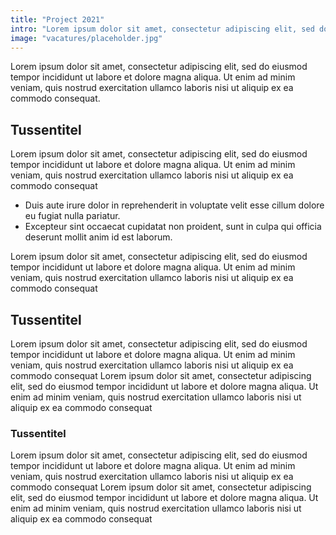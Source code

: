 ```yaml
---
title: "Project 2021"
intro: "Lorem ipsum dolor sit amet, consectetur adipiscing elit, sed do eiusmod tempor incididunt ut labore et dolore magna aliqua. Ut enim ad minim veniam, quis nostrud exercitation ullamco laboris nisi ut aliquip ex ea commodo consequat."
image: "vacatures/placeholder.jpg"
---
```


<div class="l-container:12/12 l-container:6/12@at:vp-9 l-container--default-spacing">

Lorem ipsum dolor sit amet, consectetur adipiscing elit, sed do eiusmod tempor incididunt ut labore et dolore magna aliqua. Ut enim ad minim veniam, quis nostrud exercitation ullamco laboris nisi ut aliquip ex ea commodo consequat.

## Tussentitel

Lorem ipsum dolor sit amet, consectetur adipiscing elit, sed do eiusmod tempor incididunt ut labore et dolore magna aliqua. Ut enim ad minim veniam, quis nostrud exercitation ullamco laboris nisi ut aliquip ex ea commodo consequat

- Duis aute irure dolor in reprehenderit in voluptate velit esse cillum dolore eu fugiat nulla pariatur.
- Excepteur sint occaecat cupidatat non proident, sunt in culpa qui officia deserunt mollit anim id est laborum.

Lorem ipsum dolor sit amet, consectetur adipiscing elit, sed do eiusmod tempor incididunt ut labore et dolore magna aliqua. Ut enim ad minim veniam, quis nostrud exercitation ullamco laboris nisi ut aliquip ex ea commodo consequat

</div>

<div class="l-grid l-grid--default-spacing">
    <v-img class="l-grid__col:12/12 l-grid__col:4/12@at:vp-9" src="placeholder.jpg" alt="Index"></v-img>
    <v-img class="l-grid__col:12/12 l-grid__col:4/12@at:vp-9" src="placeholder.jpg" alt="Index"></v-img>
    <v-img class="l-grid__col:12/12 l-grid__col:4/12@at:vp-9" src="placeholder.jpg" alt="Index"></v-img>
</div>

<div class="l-container:12/12 l-container:6/12@at:vp-9 l-container--default-spacing">

## Tussentitel

Lorem ipsum dolor sit amet, consectetur adipiscing elit, sed do eiusmod tempor incididunt ut labore et dolore magna aliqua. Ut enim ad minim veniam, quis nostrud exercitation ullamco laboris nisi ut aliquip ex ea commodo consequat
Lorem ipsum dolor sit amet, consectetur adipiscing elit, sed do eiusmod tempor incididunt ut labore et dolore magna aliqua. Ut enim ad minim veniam, quis nostrud exercitation ullamco laboris nisi ut aliquip ex ea commodo consequat

### Tussentitel

Lorem ipsum dolor sit amet, consectetur adipiscing elit, sed do eiusmod tempor incididunt ut labore et dolore magna aliqua. Ut enim ad minim veniam, quis nostrud exercitation ullamco laboris nisi ut aliquip ex ea commodo consequat
Lorem ipsum dolor sit amet, consectetur adipiscing elit, sed do eiusmod tempor incididunt ut labore et dolore magna aliqua. Ut enim ad minim veniam, quis nostrud exercitation ullamco laboris nisi ut aliquip ex ea commodo consequat

</div>
